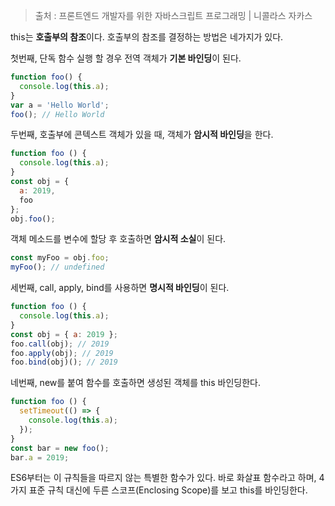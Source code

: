 > 출처 : 프론트엔드 개발자를 위한 자바스크립트 프로그래밍 | 니콜라스 자카스

this는 **호출부의 참조**이다. 호출부의 참조를 결정하는 방법은 네가지가 있다.

첫번째, 단독 함수 실행 할 경우 전역 객체가 **기본 바인딩**이 된다.
```js
function foo() {
  console.log(this.a);
}
var a = 'Hello World';
foo(); // Hello World
```

두번째, 호출부에 콘텍스트 객체가 있을 때, 객체가 **암시적 바인딩**을 한다.
```js
function foo () {
  console.log(this.a);
}
const obj = {
  a: 2019,
  foo
};
obj.foo();
```
객체 메소드를 변수에 할당 후 호출하면 **암시적 소실**이 된다.
```js
const myFoo = obj.foo;
myFoo(); // undefined
```

세번째, call, apply, bind를 사용하면 **명시적 바인딩**이 된다.
```js
function foo () {
  console.log(this.a);
}
const obj = { a: 2019 };
foo.call(obj); // 2019
foo.apply(obj); // 2019
foo.bind(obj)(); // 2019
```

네번째, new를 붙여 함수를 호출하면 생성된 객체를 this 바인딩한다.
```js
function foo () {
  setTimeout(() => {
    console.log(this.a);
  });
}
const bar = new foo();
bar.a = 2019;
```

ES6부터는 이 규칙들을 따르지 않는 특별한 함수가 있다. 바로 화살표 함수라고 하며, 4가지 표준 규칙 대신에 두른 스코프(Enclosing Scope)를 보고 this를 바인딩한다.